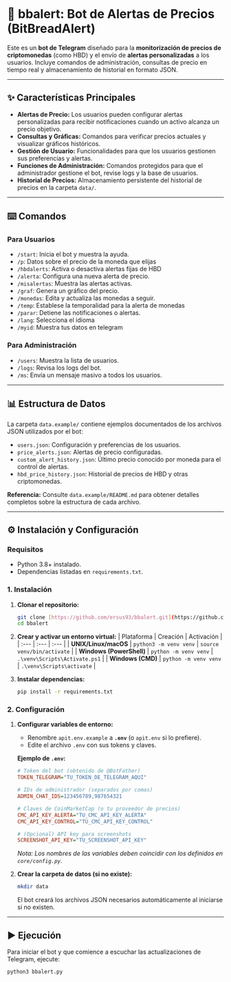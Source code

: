 # 🤖 bbalert: Bot de Alertas de Precios (BitBreadAlert)

Este es un **bot de Telegram** diseñado para la **monitorización de precios de criptomonedas** (como HBD) y el envío de **alertas personalizadas** a los usuarios. Incluye comandos de administración, consultas de precio en tiempo real y almacenamiento de historial en formato JSON.

---

## ✨ Características Principales

* **Alertas de Precio:** Los usuarios pueden configurar alertas personalizadas para recibir notificaciones cuando un activo alcanza un precio objetivo.
* **Consultas y Gráficas:** Comandos para verificar precios actuales y visualizar gráficos históricos.
* **Gestión de Usuario:** Funcionalidades para que los usuarios gestionen sus preferencias y alertas.
* **Funciones de Administración:** Comandos protegidos para que el administrador gestione el bot, revise logs y la base de usuarios.
* **Historial de Precios:** Almacenamiento persistente del historial de precios en la carpeta `data/`.

---

## ⌨️ Comandos

### Para Usuarios
* `/start`: Inicia el bot y muestra la ayuda.
* `/p`: Datos sobre el precio de la moneda que elijas 
* `/hbdalerts`: Activa o desactiva alertas fijas de HBD
* `/alerta`: Configura una nueva alerta de precio.
* `/misalertas`: Muestra las alertas activas.
* `/graf`: Genera un gráfico del precio.
* `/monedas`: Edita y actualiza las monedas a seguir.
* `/temp`: Establese la temporalidad para la alerta de monedas
* `/parar`: Detiene las notificaciones o alertas.
* `/lang`: Selecciona el idioma
* `/myid`: Muestra tus datos en telegram

### Para Administración
* `/users`: Muestra la lista de usuarios.
* `/logs`: Revisa los logs del bot.
* `/ms`: Envía un mensaje masivo a todos los usuarios.

---

## 📊 Estructura de Datos

La carpeta `data.example/` contiene ejemplos documentados de los archivos JSON utilizados por el bot:

* `users.json`: Configuración y preferencias de los usuarios.
* `price_alerts.json`: Alertas de precio configuradas.
* `custom_alert_history.json`: Último precio conocido por moneda para el control de alertas.
* `hbd_price_history.json`: Historial de precios de HBD y otras criptomonedas.

**Referencia:** Consulte `data.example/README.md` para obtener detalles completos sobre la estructura de cada archivo.

---

## ⚙️ Instalación y Configuración

### Requisitos

* Python 3.8+ instalado.
* Dependencias listadas en `requirements.txt`.

### 1. Instalación

1.  **Clonar el repositorio:**
    ```bash
    git clone [https://github.com/ersus93/bbalert.git](https://github.com/ersus93/bbalert.git)
    cd bbalert
    ```

2.  **Crear y activar un entorno virtual:**
    | Plataforma | Creación | Activación |
    | :--- | :--- | :--- |
    | **UNIX/Linux/macOS** | `python3 -m venv venv` | `source venv/bin/activate` |
    | **Windows (PowerShell)** | `python -m venv venv` | `.\venv\Scripts\Activate.ps1` |
    | **Windows (CMD)** | `python -m venv venv` | `.\venv\Scripts\activate` |

3.  **Instalar dependencias:**
    ```bash
    pip install -r requirements.txt
    ```

### 2. Configuración

1.  **Configurar variables de entorno:**
    * Renombre `apit.env.example` a **`.env`** (o `apit.env` si lo prefiere).
    * Edite el archivo `.env` con sus tokens y claves.

    **Ejemplo de `.env`:**
    ```ini
    # Token del bot (obtenido de @BotFather)
    TOKEN_TELEGRAM="TU_TOKEN_DE_TELEGRAM_AQUI"

    # IDs de administrador (separados por comas)
    ADMIN_CHAT_IDS=123456789,987654321

    # Claves de CoinMarketCap (o tu proveedor de precios)
    CMC_API_KEY_ALERTA="TU_CMC_API_KEY_ALERTA"
    CMC_API_KEY_CONTROL="TU_CMC_API_KEY_CONTROL"

    # (Opcional) API key para screenshots
    SCREENSHOT_API_KEY="TU_SCREENSHOT_API_KEY"
    ```
    *Nota: Los nombres de las variables deben coincidir con los definidos en `core/config.py`.*

2.  **Crear la carpeta de datos (si no existe):**
    ```bash
    mkdir data
    ```
    El bot creará los archivos JSON necesarios automáticamente al iniciarse si no existen.

---

## ▶️ Ejecución

Para iniciar el bot y que comience a escuchar las actualizaciones de Telegram, ejecute:

```bash
python3 bbalert.py
